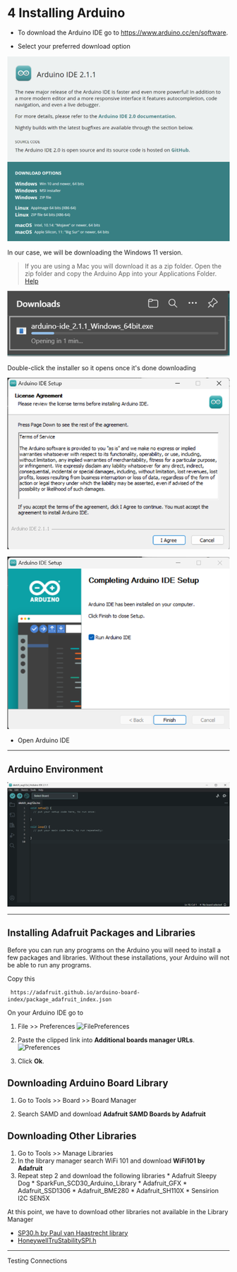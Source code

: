 # 4 Installing Arduino

* To download the Arduino IDE go to https://www.arduino.cc/en/software.

* Select your preferred download option

![ArduinoIDEInstallOptions](pictures/AduinoIDEInstallOptions.png)

In our case, we will be downloading the Windows 11 version.


> If you are using a Mac you will download it as a zip folder.
>  Open the zip folder and copy the Arduino App into your Applications Folder.
> [Help](https://docs.arduino.cc/software/ide-v1/tutorials/macOS)


![Download](pictures/Download.png) 

Double-click the installer so it opens once it's done downloading

![Arduino IDE Agreements](pictures/ArduinoIDEAgreement.png)


![Finish Download](pictures/FinishDownload.png)

* Open Arduino IDE

***
## Arduino Environment

![Arduino IDE](pictures/ArduinoIDE.png)

***
## Installing Adafruit Packages and Libraries

Before you can run any programs on the Arduino you will need to install a few packages and libraries. Without these installations, your Arduino will not be able to run any programs.

Copy this
```
 https://adafruit.github.io/arduino-board-index/package_adafruit_index.json
```
On your Arduino IDE go to 

   1. File >> Preferences
      ![FilePreferences]()

   3. Paste the clipped link into **Additional boards manager URLs**.
      ![Preferences]()
      
   2. Click **Ok**.

## Downloading Arduino Board Library 

  1. Go to Tools >> Board >> Board Manager 

  2. Search SAMD and download **Adafruit SAMD Boards by Adafruit**

## Downloading Other Libraries
  1. Go to Tools >> Manage Libraries
  2.  In the library manager search WiFi 101  and download **WiFi101 by Adafruit**
  3.  Repeat step 2  and download the following libraries
    * Adafruit Sleepy Dog 
    * SparkFun_SCD30_Arduino_Library 
    * Adafruit_GFX
    * Adafruit_SSD1306
    * Adafruit_BME280
    * Adafruit_SH110X
    * Sensirion I2C SEN5X

 At this point, we have to download other libraries not available in the Library Manager
  * [SP30.h by Paul van Haastrecht library](https://github.com/paulvha/sps30.git)
  * [HoneywellTruStabilitySPI.h](https://github.com/huilab/HoneywellTruStabilitySPI.git)


***

Testing Connections


